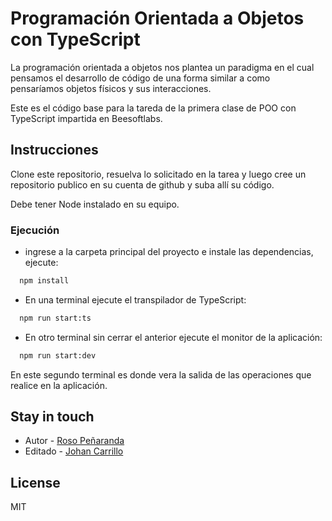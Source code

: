# Programación Orientada a Objetos con TypeScript

La programación orientada a objetos nos plantea un paradigma en el cual pensamos
el desarrollo de código de una forma similar a como pensaríamos objetos físicos
y sus interacciones.

Este es el código base para la tareda de la primera clase de POO con TypeScript
impartida en Beesoftlabs.

## Instrucciones

Clone este repositorio, resuelva lo solicitado en la tarea y luego cree un
repositorio publico en su cuenta de github y suba allí su código.

Debe tener Node instalado en su equipo.

### Ejecución

- ingrese a la carpeta principal del proyecto e instale las dependencias,
  ejecute:

```bash
  npm install
```

- En una terminal ejecute el transpilador de TypeScript:

```bash
  npm run start:ts
```

- En otro terminal sin cerrar el anterior ejecute el monitor de la aplicación:

```bash
  npm run start:dev
```

En este segundo terminal es donde vera la salida de las operaciones que realice
en la aplicación.

## Stay in touch

- Autor - [Roso Peñaranda](https://github.com/RosoPenaranda/)
- Editado - [Johan Carrillo](https://github.com/JohanCarrillo/)

## License

MIT

